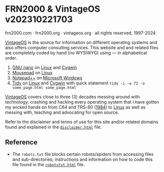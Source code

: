 # FRN2000 & VintageOS v202310221703
frn2000.com · frn2000.org · vintageos.org · all rights reserved,
1997-2024

[VintageOS](https://vintageos.org/) is the source for information on
different operating systems and also offers computer consulting
services.  This website and and related files are completely coded by
hand (no WYSIWYG) using — in alphabetical order.

1. [GNU nano](https://nano-editor.org/) on
[Linux](https://vintageos.org/linux.html) and
[Cygwin](https://vintageos.org/unix.html#Cygwin)
2. [Mousepad](https://docs.xfce.org/apps/mousepad/start) on
[Linux](https://vintageos.org/linux.html)
3. [Notepad++](http://notepad-plus-plus.org/) on
[Microsoft Windows](https://vintageos.org/windows.html)
4. [Tidy](http://html-tidy.org/) on
[Linux](https://vintageos.org/linux.html) and
[Cygwin](https://vintageos.org/unix.html#Cygwin) with quick statement
`tidy -i -w 72 -o some_page.html some_page.html`

[VintageOS](https://vintageos.org/) covers close to three (3) decades
messing around with technology, crashing and hacking every operating
system that I have gotten my wicked hands on from C64 and TRS-80
([1984](https://vintageos.org/basic.html)) to
[Linux](https://vintageos.org/linux.html) as well as messing with,
teaching and advocating for open source.

Refer to the disclaimer and terms of use for this site and/or related
domains found and explained in the
[`disclaimer.html`](https://vintageos.org/disclaimer.html) file.

## Reference

* The `robots.txt` file blocks certain robots/spiders from accessing
files and sub-directories;  instructions and information on how to code
this file found in the
[`robotstxt.html`](http://robotstxt.org/robotstxt.html) file.